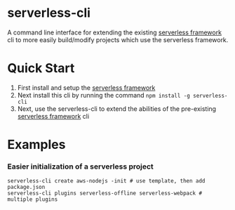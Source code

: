 # serverless-cli

A command line interface for extending the existing [serverless framework](https://github.com/serverless/serverless/) cli to more easily build/modify projects which use the serverless framework.

# Quick Start

1. First install and setup the [serverless framework](https://github.com/serverless/serverless/)
1. Next install this cli by running the command `npm install -g serverless-cli`
1. Next, use the serverless-cli to extend the abilities of the pre-existing [serverless framework](https://github.com/serverless/serverless/) cli

# Examples

### Easier initialization of a serverless project

```
serverless-cli create aws-nodejs -init # use template, then add package.json
serverless-cli plugins serverless-offline serverless-webpack # multiple plugins
```
